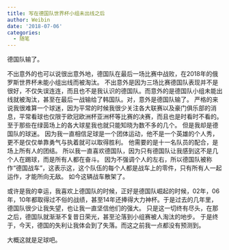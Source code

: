 ```yaml
---
title: 写在德国队世界杯小组未出线之后
author: Weibin
date: '2018-07-06'
categories:
  - 随笔
---
```


德国队输了。

不出意外的也可以说很出意外地，德国队在最后一场比赛中战败，在2018年的俄罗斯世界杯未能小组出线而被淘汰。
不出意外是因为三场比赛德国队表现并不是很好，不仅失误连连，而且也不是我认识的德国队。而意外的是德国队小组未能出线就被淘汰，甚至在最后一战输给了韩国队。对，意外是德国队输了。
严格的来说我很难算一个球迷，因为平常的时候我很少关注各大联赛以及豪门俱乐部的消息，平常看球也仅限于欧冠欧洲杯亚洲杯等比赛的决赛，而且也是时看时不看的。
至于那些在绿茵场上的各大球星我也就只能知晓为数不多的几个。
但是我却是德国队的球迷。
因为我一直相信足球是一个团体运动，他不是一个英雄的个人秀，更不是仅仅单靠勇气与执着就可以取得胜利。
他需要的是十一名队员的配合，是场上所有人的团结。
所以我一直喜欢德国队，因为只有德国队让我感到这不是几个人在踢球，而是所有人都在奋斗。
因为不强调个人的左右，所以德国队被称作“德国战车”，这表示这，这个队伍的每个人都是战车上的零件，只有所有人一起运作，才能所向无敌。
如今这辆战车散架了。

或许是我的幸运，我喜欢上德国队的时候，正好是德国队崛起的时候，02年，06年，10年都取得过不俗的战绩，甚至14年还捧得大力神杯。于是过去的几年里，德国队很少让我失望，也让我一直坚信他们的强大。
只是这一切终有尽头，在那之后，德国队就渐渐不复昔日荣光，甚至沦落到小组赛被人淘汰的地步。
于是终于，今天，德国的失利让我体会到了失落。而这之前我一点都没有预测到。

大概这就是足球吧。